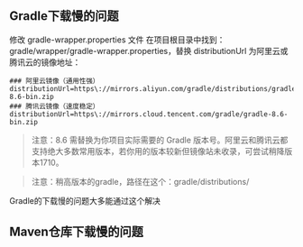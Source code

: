
## Gradle下载慢的问题
修改 gradle-wrapper.properties 文件
在项目根目录中找到：gradle/wrapper/gradle-wrapper.properties，替换 distributionUrl 为阿里云或腾讯云的镜像地址：

```properties
### 阿里云镜像（通用性强）
distributionUrl=https\://mirrors.aliyun.com/gradle/distributions/gradle-8.6-bin.zip
### 腾讯云镜像（速度稳定）
distributionUrl=https\://mirrors.cloud.tencent.com/gradle/gradle-8.6-bin.zip
```
>注意：8.6 需替换为你项目实际需要的 Gradle 版本号。阿里云和腾讯云都支持绝大多数常用版本，若你用的版本较新但镜像站未收录，可尝试稍降版本1710。

>注意：稍高版本的gradle，路径在这个：gradle/distributions/

Gradle的下载慢的问题大多能通过这个解决

## Maven仓库下载慢的问题
